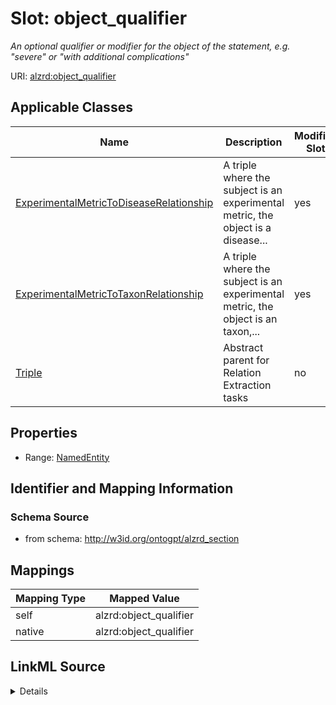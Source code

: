 

# Slot: object_qualifier


_An optional qualifier or modifier for the object of the statement, e.g. "severe" or "with additional complications"_



URI: [alzrd:object_qualifier](http://w3id.org/ontogpt/alzrd_sectionobject_qualifier)



<!-- no inheritance hierarchy -->





## Applicable Classes

| Name | Description | Modifies Slot |
| --- | --- | --- |
| [ExperimentalMetricToDiseaseRelationship](ExperimentalMetricToDiseaseRelationship.md) | A triple where the subject is an experimental metric, the object is a disease... |  yes  |
| [ExperimentalMetricToTaxonRelationship](ExperimentalMetricToTaxonRelationship.md) | A triple where the subject is an experimental metric, the object is an taxon,... |  yes  |
| [Triple](Triple.md) | Abstract parent for Relation Extraction tasks |  no  |







## Properties

* Range: [NamedEntity](NamedEntity.md)





## Identifier and Mapping Information







### Schema Source


* from schema: http://w3id.org/ontogpt/alzrd_section




## Mappings

| Mapping Type | Mapped Value |
| ---  | ---  |
| self | alzrd:object_qualifier |
| native | alzrd:object_qualifier |




## LinkML Source

<details>
```yaml
name: object_qualifier
description: An optional qualifier or modifier for the object of the statement, e.g.
  "severe" or "with additional complications"
from_schema: http://w3id.org/ontogpt/alzrd_section
rank: 1000
alias: object_qualifier
owner: Triple
domain_of:
- Triple
range: NamedEntity

```
</details>